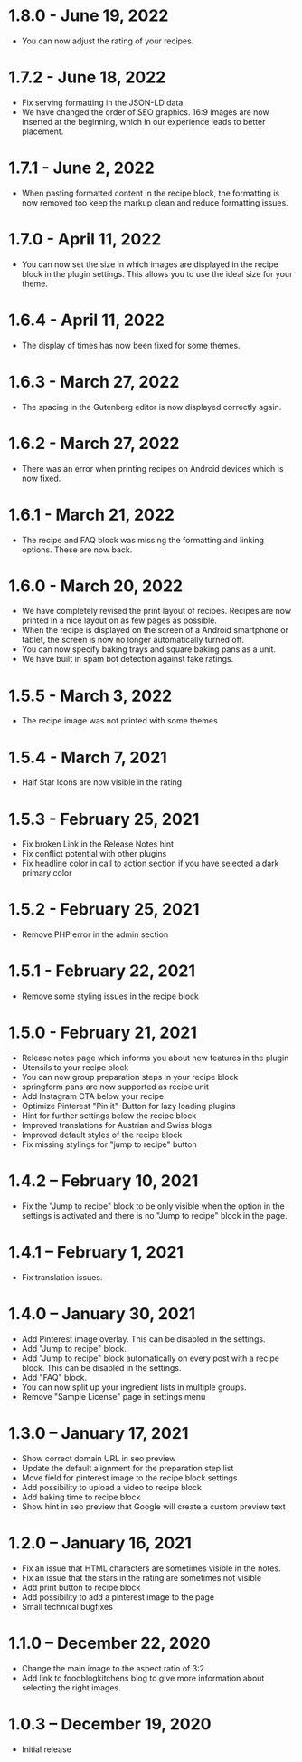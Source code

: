 # 1.8.0 - June 19, 2022

- You can now adjust the rating of your recipes.

# 1.7.2 - June 18, 2022

- Fix serving formatting in the JSON-LD data.
- We have changed the order of SEO graphics. 16:9 images are now inserted at the beginning, which in our experience leads to better placement.

# 1.7.1 - June 2, 2022

- When pasting formatted content in the recipe block, the formatting is now removed too keep the markup clean and reduce formatting issues.

# 1.7.0 - April 11, 2022

- You can now set the size in which images are displayed in the recipe block in the plugin settings. This allows you to use the ideal size for your theme.

# 1.6.4 - April 11, 2022

- The display of times has now been fixed for some themes.

# 1.6.3 - March 27, 2022

- The spacing in the Gutenberg editor is now displayed correctly again.

# 1.6.2 - March 27, 2022

- There was an error when printing recipes on Android devices which is now fixed.

# 1.6.1 - March 21, 2022

- The recipe and FAQ block was missing the formatting and linking options. These are now back.

# 1.6.0 - March 20, 2022

- We have completely revised the print layout of recipes. Recipes are now printed in a nice layout on as few pages as possible.
- When the recipe is displayed on the screen of a Android smartphone or tablet, the screen is now no longer automatically turned off.
- You can now specify baking trays and square baking pans as a unit.
- We have built in spam bot detection against fake ratings.

# 1.5.5 - March 3, 2022

- The recipe image was not printed with some themes

# 1.5.4 - March 7, 2021

- Half Star Icons are now visible in the rating

# 1.5.3 - February 25, 2021

- Fix broken Link in the Release Notes hint
- Fix conflict potential with other plugins
- Fix headline color in call to action section if you have selected a dark primary color

# 1.5.2 - February 25, 2021

- Remove PHP error in the admin section

# 1.5.1 - February 22, 2021

- Remove some styling issues in the recipe block

# 1.5.0 - February 21, 2021

- Release notes page which informs you about new features in the plugin
- Utensils to your recipe block
- You can now group preparation steps in your recipe block
- springform pans are now supported as recipe unit
- Add Instagram CTA below your recipe
- Optimize Pinterest "Pin it"-Button for lazy loading plugins
- Hint for further settings below the recipe block
- Improved translations for Austrian and Swiss blogs
- Improved default styles of the recipe block
- Fix missing stylings for "jump to recipe" button

# 1.4.2 – February 10, 2021

- Fix the "Jump to recipe" block to be only visible when the option in the settings is activated and there is no "Jump to recipe" block in the page.

# 1.4.1 – February 1, 2021

- Fix translation issues.

# 1.4.0 – January 30, 2021

- Add Pinterest image overlay. This can be disabled in the settings.
- Add "Jump to recipe" block.
- Add "Jump to recipe" block automatically on every post with a recipe block. This can be disabled in the settings.
- Add "FAQ" block.
- You can now split up your ingredient lists in multiple groups.
- Remove "Sample License" page in settings menu

# 1.3.0 – January 17, 2021

- Show correct domain URL in seo preview
- Update the default alignment for the preparation step list
- Move field for pinterest image to the recipe block settings
- Add possibility to upload a video to recipe block
- Add baking time to recipe block
- Show hint in seo preview that Google will create a custom preview text

# 1.2.0 – January 16, 2021

- Fix an issue that HTML characters are sometimes visible in the notes.
- Fix an issue that the stars in the rating are sometimes not visible
- Add print button to recipe block
- Add possibility to add a pinterest image to the page
- Small technical bugfixes

# 1.1.0 – December 22, 2020

- Change the main image to the aspect ratio of 3:2
- Add link to foodblogkitchens blog to give more information about selecting the right images.

# 1.0.3 – December 19, 2020

- Initial release
